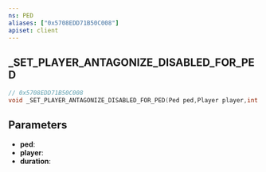 ```yaml
---
ns: PED
aliases: ["0x5708EDD71B50C008"]
apiset: client
---
```

## _SET_PLAYER_ANTAGONIZE_DISABLED_FOR_PED

```c
// 0x5708EDD71B50C008
void _SET_PLAYER_ANTAGONIZE_DISABLED_FOR_PED(Ped ped,Player player,int duration);
```


## Parameters
* **ped**:
* **player**:
* **duration**:



